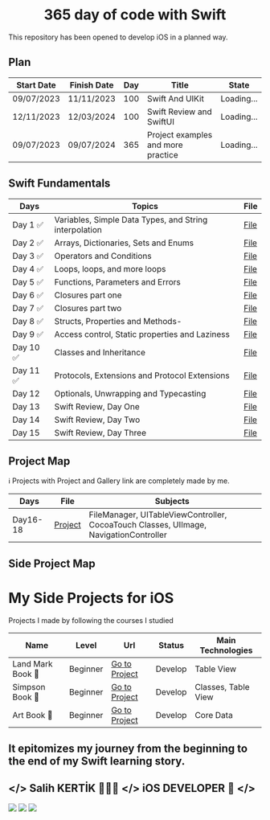 <h1 align=center> 365 day of code with Swift </h1>
This repository has been opened to develop iOS in a planned way.

## Plan

| Start Date | Finish Date | Day | Title                              | State         | 
|------------|-------------|-----|------------------------------------| ------------- | 
| 09/07/2023 | 11/11/2023  | 100 | Swift And UIKit                    | Loading...    |
| 12/11/2023 | 12/03/2024  | 100 | Swift Review and SwiftUI           | Loading...    |
| 09/07/2023 | 09/07/2024  | 365 | Project examples and more practice | Loading...    |

## Swift Fundamentals 
| Days | Topics                                        | File                                                                                                                                                        |
|----|------------------------------|----------|
| Day 1  ✅| Variables, Simple Data Types, and String interpolation | <a href="https://github.com/salihkertik/365-day-of-code-with-swift/blob/main/Swift%20Day%201-15/Day1-Variables.md">File</a> |
| Day 2  ✅| Arrays, Dictionaries, Sets and Enums           | <a href="https://github.com/salihkertik/365-day-of-code-with-swift/blob/main/Swift%20Day%201-15/Day2-Arrays.md">File</a> |
| Day 3  ✅| Operators and Conditions                       | <a href="https://github.com/salihkertik/365-day-of-code-with-swift/blob/main/Swift%20Day%201-15/Day3-Operators.md">File</a> |
| Day 4  ✅| Loops, loops, and more loops                   | <a href="https://github.com/salihkertik/365-day-of-code-with-swift/blob/main/Swift%20Day%201-15/Day4-Loops.md">File</a> |
| Day 5  ✅| Functions, Parameters and Errors               | <a href="https://github.com/salihkertik/365-day-of-code-with-swift/blob/main/Swift%20Day%201-15/Day5-Functions.md">File</a> |
| Day 6  ✅| Closures part one                              | <a href="https://github.com/salihkertik/365-day-of-code-with-swift/blob/main/Swift%20Day%201-15/Day6-Closures.md">File</a> |
| Day 7  ✅| Closures part two                              | <a href="https://github.com/salihkertik/365-day-of-code-with-swift/blob/main/Swift%20Day%201-15/Day7-Closures2.md">File</a> |
| Day 8  ✅| Structs, Properties and Methods-               | <a href="https://github.com/salihkertik/365-day-of-code-with-swift/blob/main/Swift%20Day%201-15/Day8-Structs.md">File</a> |
| Day 9  ✅| Access control, Static properties and Laziness | <a href="https://github.com/salihkertik/365-day-of-code-with-swift/blob/main/Swift%20Day%201-15/Day9-Acceess%20Control.md">File</a> |
| Day 10 ✅| Classes and Inheritance                       | <a href="https://github.com/salihkertik/365-day-of-code-with-swift/blob/main/Swift%20Day%201-15/Day%2010%20-%20Classes.md">File</a> |
| Day 11 ✅| Protocols, Extensions and Protocol Extensions | <a href="https://github.com/salihkertik/365-day-of-code-with-swift/blob/main/Swift%20Day%201-15/Day11-Protocols.md">File</a> |
| Day 12 | Optionals, Unwrapping and Typecasting         | <a href="...">File</a> |
| Day 13 | Swift Review, Day One                         | <a href="...">File</a> |
| Day 14 | Swift Review, Day Two                         | <a href="...">File</a> |
| Day 15 | Swift Review, Day Three                       | <a href="...">File</a> |


## Project Map
ℹ️ Projects with Project and Gallery link are completely made by me.

| Days             | File | Subjects |
| ---------- | ---- | -------------- |
| Day16-18 | <a href="..."> Project </a>| FileManager, UITableViewController, CocoaTouch Classes, UIImage, NavigationController |


## Side Project Map

# My Side Projects for iOS
Projects I made by following the courses I studied

| Name | Level | Url | Status | Main Technologies |
| ---- | ------ | --- | ------- | ----------------- | 
| Land Mark Book 🍏| Beginner |  <a href="https://github.com/salihkertik/365-day-of-code-with-swift/tree/main/Projects/LandmarkBook">Go to Project</a> | Develop | Table View |
| Simpson Book 🍏| Beginner |  <a href="https://github.com/salihkertik/365-day-of-code-with-swift/tree/main/Projects/SimpsonBook">Go to Project</a> | Develop | Classes, Table View |
| Art Book 🍏| Beginner |  <a href="https://github.com/salihkertik/365-day-of-code-with-swift/tree/main/Projects/ArtBook">Go to Project</a> | Develop | Core Data|



## It epitomizes my journey from the beginning to the end of my Swift learning story.
## </> Salih KERTİK 🙋🏻‍♂️ </> iOS DEVELOPER 🍏 </>
<div>
  <img src="https://media4.giphy.com/media/1HZ1wggAdwVIA/giphy.gif">
  <img src="https://media4.giphy.com/media/1HZ1wggAdwVIA/giphy.gif">
  <img src="https://media4.giphy.com/media/1HZ1wggAdwVIA/giphy.gif">
</div>
